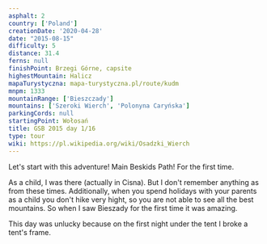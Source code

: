 ```yaml
---
asphalt: 2
country: ['Poland']
creationDate: '2020-04-28'
date: "2015-08-15"
difficulty: 5
distance: 31.4
ferns: null
finishPoint: Brzegi Górne, capsite
highestMountain: Halicz
mapaTurystyczna: mapa-turystyczna.pl/route/kudm
mnpm: 1333
mountainRange: ['Bieszczady']
mountains: ['Szeroki Wierch', 'Polonyna Caryńska']
parkingCords: null
startingPoint: Wołosań
title: GSB 2015 day 1/16
type: tour
wiki: https://pl.wikipedia.org/wiki/Osadzki_Wierch
---
```


Let's start with this adventure! Main Beskids Path! For the first time.

As a child, I was there (actually in Cisna). But I don't remember anything as from these times. Additionally, when you spend holidays with your parents as a child you don't hike very hight, so you are not able to see all the best mountains. So when I saw Bieszady for the first time it was amazing.

This day was unlucky because on the first night under the tent I broke a tent's frame.
